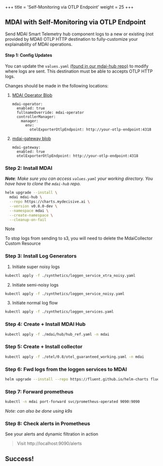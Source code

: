 +++
title = 'Self-Monitoring via OTLP Endpoint'
weight = 25
+++

## MDAI with Self-Monitoring via OTLP Endpoint

Send MDAI Smart Telemetry hub component logs to a new or existing (not provided by MDAI) OTLP HTTP destination to fully-customize your explainability of MDAI operations.

#### Step 1: Config Updates

You can update the `values.yaml` [(found in our mdai-hub repo)](https://github.com/DecisiveAI/mdai-hub/blob/main/values.yaml) to modify where logs are sent. This destination must be able to accepts OTLP HTTP logs.

Changes should be made in the following locations:

1. [MDAI Operator Blob](https://github.com/DecisiveAI/mdai-hub/blob/422e1c345806f634ed92db2a67a672ed7e9c7101/values.yaml#L52)

    ```
    mdai-operator:
      enabled: true
      fullnameOverride: mdai-operator
      controllerManager:
        manager:
          env:
            otelExporterOtlpEndpoint: http://your-otlp-endpoint:4318
    ```

2. [mdai-gateway blob](https://github.com/DecisiveAI/mdai-hub/blob/a10d29cbe0331b1f22b41c576754dff702685a55/values.yaml#L47)
    ```
    mdai-gateway:
      enabled: true
      otelExporterOtlpEndpoint: http://your-otlp-endpoint:4318
    ```

### Step 2: Install MDAI

***Note**: Make sure you can access `values.yaml` your working directory. You have have to clone the `mdai-hub` repo.*

```sh
helm upgrade --install \
  mdai mdai-hub \
  --repo https://charts.mydecisive.ai \
  --version v0.8.0-dev \
  --namespace mdai \
  --create-namespace \
  --cleanup-on-fail
```

>[!NOTE]
>
>To stop logs from sending to s3, you will need to delete the MdaiCollector Custom Resource


### Step 3: Install Log Generators

1. Initiate super noisy logs
```sh
kubectl apply -f ./synthetics/loggen_service_xtra_noisy.yaml
```

2. Initiate semi-noisy logs
```sh
kubectl apply -f ./synthetics/loggen_service_noisy.yaml
```

3. Initiate normal log flow
```sh
kubectl apply -f ./synthetics/loggen_services.yaml
```

### Step 4: Create + Install MDAI Hub

```sh
kubectl apply -f ./mdai/hub/hub_ref.yaml -n mdai
```

### Step 5: Create + Install collector

```sh
kubectl apply -f ./otel/0.8/otel_guaranteed_working.yaml -n mdai
```

### Step 6: Fwd logs from the loggen services to MDAI
```sh
helm upgrade --install --repo https://fluent.github.io/helm-charts fluent fluentd -f ./synthetics/loggen_fluent_config.yaml
```

### Step 7: Forward prometheus

```sh
kubectl -n mdai port-forward svc/prometheus-operated 9090:9090
```
*Note: can also be done using k9s*

### Step 8: Check alerts in Prometheus

See your alerts and dynamic filtration in action

> Visit http://localhost:9090/alerts

## Success!